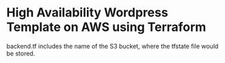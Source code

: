 # High Availability Wordpress Template on AWS using Terraform

backend.tf includes the name of the S3 bucket, where the tfstate file would be stored.
